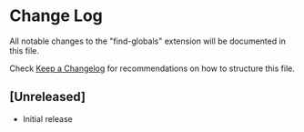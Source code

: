 # Change Log
All notable changes to the "find-globals" extension will be documented in this file.

Check [Keep a Changelog](http://keepachangelog.com/) for recommendations on how to structure this file.

## [Unreleased]
- Initial release